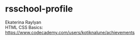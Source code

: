 # rsschool-profile

Ekaterina Raylyan <br>
HTML CSS Basics: https://www.codecademy.com/users/kotiknalune/achievements
